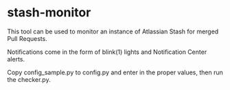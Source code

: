 # stash-monitor
This tool can be used to monitor an instance of Atlassian Stash for merged Pull Requests.

Notifications come in the form of blink(1) lights and Notification Center alerts.

Copy config_sample.py to config.py and enter in the proper values, then run the checker.py.
